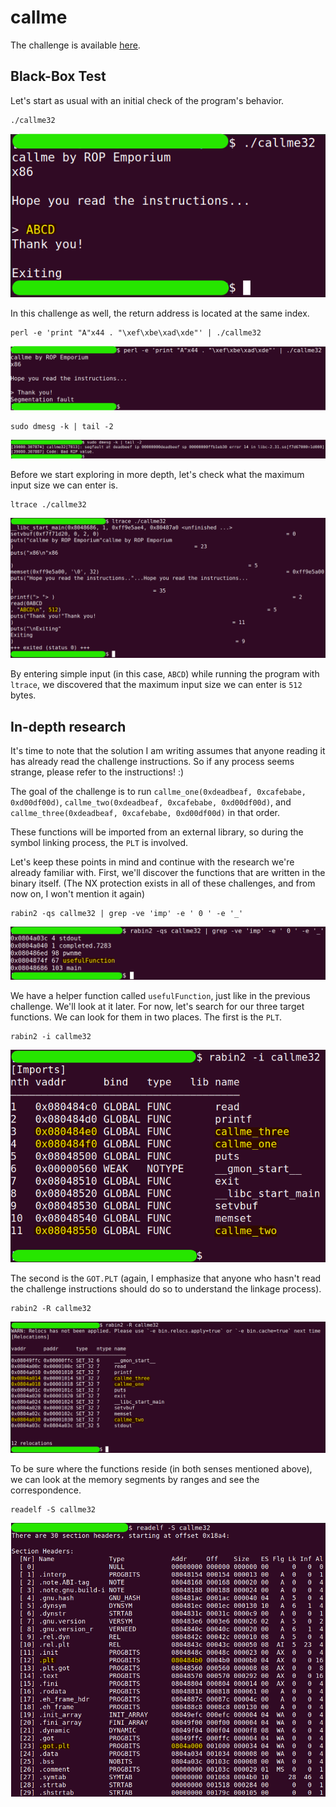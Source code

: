 # callme
The challenge is available [here](https://ropemporium.com/challenge/callme.html).

## Black-Box Test
Let's start as usual with an initial check of the program's behavior.

```
./callme32
```
![](./0.png)

In this challenge as well, the return address is located at the same index.

```
perl -e 'print "A"x44 . "\xef\xbe\xad\xde"' | ./callme32
```
![](./1.png)
```
sudo dmesg -k | tail -2
```
![](./2.png)

Before we start exploring in more depth, let's check what the maximum input size we can enter is.

```
ltrace ./callme32
```
![](./3.png)

By entering simple input (in this case, `ABCD`) while running the program with `ltrace`, we discovered that the maximum input size we can enter is `512` bytes.

## In-depth research
It's time to note that the solution I am writing assumes that anyone reading it has already read the challenge instructions. So if any process seems strange, please refer to the instructions! :)

The goal of the challenge is to run `callme_one(0xdeadbeaf, 0xcafebabe, 0xd00df00d)`, `callme_two(0xdeadbeaf, 0xcafebabe, 0xd00df00d)`, and `callme_three(0xdeadbeaf, 0xcafebabe, 0xd00df00d)` in that order.

These functions will be imported from an external library, so during the symbol linking process, the `PLT` is involved.

Let's keep these points in mind and continue with the research we're already familiar with. First, we'll discover the functions that are written in the binary itself. (The NX protection exists in all of these challenges, and from now on, I won't mention it again)

```
rabin2 -qs callme32 | grep -ve 'imp' -e ' 0 ' -e '_'
```
![](./4.png)

We have a helper function called `usefulFunction`, just like in the previous challenge. We'll look at it later. For now, let's search for our three target functions. We can look for them in two places. The first is the `PLT`.

```
rabin2 -i callme32
```
![](./5.png)

The second is the `GOT.PLT` (again, I emphasize that anyone who hasn't read the challenge instructions should do so to understand the linkage process).

```
rabin2 -R callme32
```
![](./6.png)

To be sure where the functions reside (in both senses mentioned above), we can look at the memory segments by ranges and see the correspondence.

```
readelf -S callme32
```
![](./7.png)


